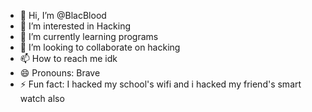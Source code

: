 - 👋 Hi, I’m @BlacBlood
- 👀 I’m interested in Hacking 
- 🌱 I’m currently learning programs
- 💞️ I’m looking to collaborate on hacking
- 📫 How to reach me idk
- 😄 Pronouns: Brave
- ⚡ Fun fact: I hacked my school's wifi and i hacked my friend's smart watch also

<!---
BlacBlood/BlacBlood is a ✨ special ✨ repository because its `README.md` (this file) appears on your GitHub profile.
You can click the Preview link to take a look at your changes.
--->
